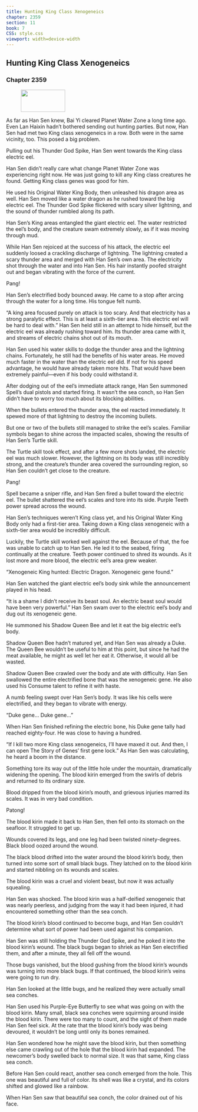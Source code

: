 ```yaml
---
title: Hunting King Class Xenogeneics
chapter: 2359
section: 11
book: 7
CSS: style.css
viewport: width=device-width
---
```


## Hunting King Class Xenogeneics

### Chapter 2359

<figure>
	<img src="../Images/gem.gif" alt="" id="gem" width="120" height="60" />
</figure>

As far as Han Sen knew, Bai Yi cleared Planet Water Zone a long time ago. Even Lan Haixin hadn’t bothered sending out hunting parties. But now, Han Sen had met two King class xenogeneics in a row. Both were in the same vicinity, too. This posed a big problem.

Pulling out his Thunder God Spike, Han Sen went towards the King class electric eel.

Han Sen didn’t really care what change Planet Water Zone was experiencing right now. He was just going to kill any King class creatures he found. Getting King class genes was good for him.

He used his Original Water King Body, then unleashed his dragon area as well. Han Sen moved like a water dragon as he rushed toward the big electric eel. The Thunder God Spike flickered with scary silver lightning, and the sound of thunder rumbled along its path.

Han Sen’s King areas entangled the giant electric eel. The water restricted the eel’s body, and the creature swam extremely slowly, as if it was moving through mud.

While Han Sen rejoiced at the success of his attack, the electric eel suddenly loosed a crackling discharge of lightning. The lightning created a scary thunder area and merged with Han Sen’s own area. The electricity shot through the water and into Han Sen. His hair instantly poofed straight out and began vibrating with the force of the current.

Pang!

Han Sen’s electrified body bounced away. He came to a stop after arcing through the water for a long time. His tongue felt numb.

“A king area focused purely on attack is too scary. And that electricity has a strong paralytic effect. This is at least a sixth-tier area. This electric eel will be hard to deal with.” Han Sen held still in an attempt to hide himself, but the electric eel was already rushing toward him. Its thunder area came with it, and streams of electric chains shot out of its mouth.

Han Sen used his water skills to dodge the thunder area and the lightning chains. Fortunately, he still had the benefits of his water areas. He moved much faster in the water than the electric eel did. If not for his speed advantage, he would have already taken more hits. That would have been extremely painful—even if his body could withstand it.

After dodging out of the eel’s immediate attack range, Han Sen summoned Spell’s dual pistols and started firing. It wasn’t the sea conch, so Han Sen didn’t have to worry too much about its blocking abilities.

When the bullets entered the thunder area, the eel reacted immediately. It spewed more of that lightning to destroy the incoming bullets.

But one or two of the bullets still managed to strike the eel’s scales. Familiar symbols began to shine across the impacted scales, showing the results of Han Sen’s Turtle skill.

The Turtle skill took effect, and after a few more shots landed, the electric eel was much slower. However, the lightning on its body was still incredibly strong, and the creature’s thunder area covered the surrounding region, so Han Sen couldn’t get close to the creature.

Pang!

Spell became a sniper rifle, and Han Sen fired a bullet toward the electric eel. The bullet shattered the eel’s scales and tore into its side. Purple Teeth power spread across the wound.

Han Sen’s techniques weren’t King class yet, and his Original Water King Body only had a first-tier area. Taking down a King class xenogeneic with a sixth-tier area would be incredibly difficult.

Luckily, the Turtle skill worked well against the eel. Because of that, the foe was unable to catch up to Han Sen. He led it to the seabed, firing continually at the creature. Teeth power continued to shred its wounds. As it lost more and more blood, the electric eel’s area grew weaker.

“Xenogeneic King hunted: Electric Dragon. Xenogeneic gene found.”

Han Sen watched the giant electric eel’s body sink while the announcement played in his head.

“It is a shame I didn’t receive its beast soul. An electric beast soul would have been very powerful.” Han Sen swam over to the electric eel’s body and dug out its xenogeneic gene.

He summoned his Shadow Queen Bee and let it eat the big electric eel’s body.

Shadow Queen Bee hadn’t matured yet, and Han Sen was already a Duke. The Queen Bee wouldn’t be useful to him at this point, but since he had the meat available, he might as well let her eat it. Otherwise, it would all be wasted.

Shadow Queen Bee crawled over the body and ate with difficulty. Han Sen swallowed the entire electrified bone that was the xenogeneic gene. He also used his Consume talent to refine it with haste.

A numb feeling swept over Han Sen’s body. It was like his cells were electrified, and they began to vibrate with energy.

“Duke gene… Duke gene…”

When Han Sen finished refining the electric bone, his Duke gene tally had reached eighty-four. He was close to having a hundred.

“If I kill two more King class xenogeneics, I’ll have maxed it out. And then, I can open The Story of Genes’ first gene lock.” As Han Sen was calculating, he heard a boom in the distance.

Something tore its way out of the little hole under the mountain, dramatically widening the opening. The blood kirin emerged from the swirls of debris and returned to its ordinary size.

Blood dripped from the blood kirin’s mouth, and grievous injuries marred its scales. It was in very bad condition.

Patong!

The blood kirin made it back to Han Sen, then fell onto its stomach on the seafloor. It struggled to get up.

Wounds covered its legs, and one leg had been twisted ninety-degrees. Black blood oozed around the wound.

The black blood drifted into the water around the blood kirin’s body, then turned into some sort of small black bugs. They latched on to the blood kirin and started nibbling on its wounds and scales.

The blood kirin was a cruel and violent beast, but now it was actually squealing.

Han Sen was shocked. The blood kirin was a half-deified xenogeneic that was nearly peerless, and judging from the way it had been injured, it had encountered something other than the sea conch.

The blood kirin’s blood continued to become bugs, and Han Sen couldn’t determine what sort of power had been used against his companion.

Han Sen was still holding the Thunder God Spike, and he poked it into the blood kirin’s wound. The black bugs began to shriek as Han Sen electrified them, and after a minute, they all fell off the wound.

Those bugs vanished, but the blood gushing from the blood kirin’s wounds was turning into more black bugs. If that continued, the blood kirin’s veins were going to run dry.

Han Sen looked at the little bugs, and he realized they were actually small sea conches.

Han Sen used his Purple-Eye Butterfly to see what was going on with the blood kirin. Many small, black sea conches were squirming around inside the blood kirin. There were too many to count, and the sight of them made Han Sen feel sick. At the rate that the blood kirin’s body was being devoured, it wouldn’t be long until only its bones remained.

Han Sen wondered how he might save the blood kirin, but then something else came crawling out of the hole that the blood kirin had expanded. The newcomer’s body swelled back to normal size. It was that same, King class sea conch.

Before Han Sen could react, another sea conch emerged from the hole. This one was beautiful and full of color. Its shell was like a crystal, and its colors shifted and glowed like a rainbow.

When Han Sen saw that beautiful sea conch, the color drained out of his face.